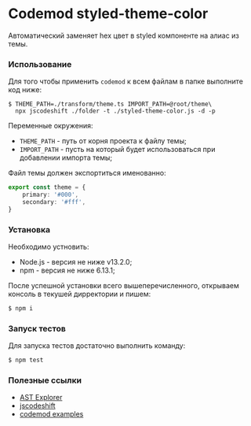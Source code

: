 # Codemod styled-theme-color

Автоматический заменяет hex цвет в styled компоненте на алиас из темы.

### Использование
Для того чтобы применить `codemod` к всем файлам в папке выполните код ниже:

```
$ THEME_PATH=./transform/theme.ts IMPORT_PATH=@root/theme\
  npx jscodeshift ./folder -t ./styled-theme-color.js -d -p
```

Переменные окружения:
- `THEME_PATH` - путь от корня проекта к файлу темы;
- `IMPORT_PATH` - пусть на который будет использоваться при добавлении импорта темы;

Файл темы должен экспортиться именованно:
```ts
export const theme = {
    primary: '#000',
    secondary: '#fff',
}
```

### Установка

Необходимо устновить:
- Node.js - версия не ниже v13.2.0;
- npm - версия не ниже 6.13.1; 

После успешной установки всего вышеперечисленного, открываем консоль в текушей дирректории и пишем:
```bash
$ npm i
```

### Запуск тестов
Для запуска тестов достаточно выполнить команду:
```bash
$ npm test
```

### Полезные ссылки
- [AST Explorer](https://astexplorer.net/)
- [jscodeshift](https://github.com/facebook/jscodeshift)
- [codemod examples](https://github.com/cpojer/js-codemod/tree/master/transforms)


